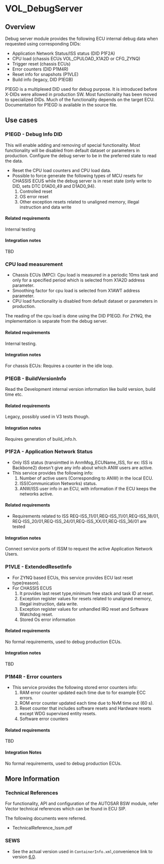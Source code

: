 # VOL_DebugServer

## Overview

Debug server module provides the following ECU internal debug data when requested using corresponding DIDs:

* Application Network Status/ISS status (DID P1F2A)
* CPU load (chassis ECUs VOL_CPULOAD_X1A2D or CFG_ZYNQ)
* Trigger reset (chassis ECUs)
* Error counters (DID P1M4R)
* Reset info for snapshots (P1VLE)
* Build info (legacy, DID P1EGB)

P1EGD is a multiplexed DID used for debug purpose.
It is introduced before X-DIDs were allowed in production SW.
Most functionality has been moved to specialized DIDs.
Much of the functionality depends on the target ECU.
Documentation for P1EGD is available in the source file.

## Use cases

### P1EGD - Debug Info DID

This will enable adding and removing of special functionality.
Most functionality will be disabled from default dataset or parameters in production.
Configure the debug server to be in the preferred state to read the data.

* Reset the CPU load counters and CPU load data.
* Possible to force generate the following types of MCU resets for CHASSIS
  ECUS while the debug server is in reset state (only write to DID,
  sets DTC D1AD0_49 and D1AD0_94).
    1. Controlled reset
    2. OS error reset
    3. Other exception resets related to unaligned memory,
       illegal instruction and data write

#### Related requirements

Internal testing

#### Integration notes

TBD

### CPU load measurement

* Chassis ECUs (MPC): Cpu load is measured in a periodic 10ms task and only for
  a specified period which is selected from X1A2D address parameter.
* Smoothing factor for cpu load is selected from X1AWT address parameter.
* CPU load functionality is disabled from default dataset
  or parameters in production.

The reading of the cpu load is done using the DID P1EGD.
For ZYNQ, the implementation is separate from the debug server.

#### Related requirements

Internal testing.

#### Integration notes

For chassis ECUs: Requires a counter in the idle loop.

### P1EGB - BuildVersionInfo

Read the Development internal version information like build version,
build time etc.

#### Related requirements

Legacy, possibly used in V3 tests though.

#### Integration notes

Requires generation of build_info.h.

### P1F2A - Application Network Status

* Only ISS status (transimtted in AnmMsg_ECUName_ISS, for ex: ISS is Backbone2)
  doesn't give any info about which ANW users are active.
* This service provides the following info:
    1. Number of active users (Corresponding to ANW) in the local ECU.
    2. ISS(Communication Networks) status.
    3. ANW/ISS user info in an ECU, 
	     with information if the ECU keeps the networks active.

#### Related requirements

* Requirements related to ISS REQ-ISS_11/01,REQ-ISS_11/01,REQ-ISS_18/01,
  REQ-ISS_20/01,REQ-ISS_24/01,REQ-ISS_XX/01,REQ-ISS_36/01 are tested

#### Integration notes

Connect service ports of ISSM to request the active Application Network Users.

### P1VLE - ExtendedResetInfo

* For ZYNQ based ECUs, this service provides ECU last reset type(reason).
* For CHASSIS ECUS
    1. It provides last reset type,minimum free stack and task ID at reset.
    2. Exception register values for resets related to unaligned memory,
       illegal instruction, data write.
    3. Exception register values for unhandled IRQ reset 
	     and Software Watchdog reset.
    4. Stored Os error information

#### Related requirements

No formal requirements, used to debug production ECUs.

#### Integration notes

TBD

### P1M4R - Error counters

* This service provides the following stored error counters info:
    1. RAM error counter updated each time due to for example ECC errors.
    2. ROM error counter updated each time due to NvM time out (60 s).
    3. Reset counter that includes software resets and Hardware resets
       except WDG supervised entity resets.
    4. Software error counters

#### Related requirements

TBD

#### Integration Notes

No formal requirements, used to debug production ECUs.

## More Information

### Technical References

For functionality, API and configuration of the AUTOSAR BSW module, refer
Vector technical references which can be found in ECU SIP.

The following documents were referred.

* TechnicalReference_Issm.pdf

### SEWS

* See the actual version used in `ContainerInfo.xml`,convenience link to version [6.0](https://sews.volvo.net/Sews2/ViewData/ViewContainerData.aspx?ContainerId=26026).
